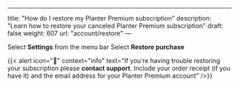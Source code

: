 ---
title: "How do I restore my Planter Premium subscription"
description: "Learn how to restore your canceled Planter Premium subscription"
draft: false
weight: 607
url: "account/restore"
—

Select **Settings** from the menu bar
Select **Restore purchase**

{{< alert icon="🥦" context="info" text="If you’re having trouble restoring your subscription please **contact support**. Include your order receipt (if you have it) and the email address for your Planter Premium account" />}}
